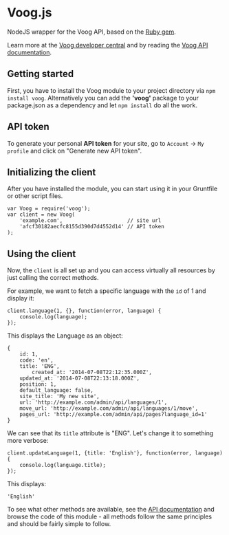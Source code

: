 # Voog.js

NodeJS wrapper for the Voog API, based on the [Ruby gem](http://github.com/Edicy/voog.rb).

Learn more at the [Voog developer central](http://www.voog.com/developers/api) and by reading the [Voog API documentation](http://www.voog.com/developers/api).

## Getting started

First, you have to install the Voog module to your project directory via `npm install voog`. Alternatively you can add the __'voog'__ package to your package.json as a dependency and let `npm install` do all the work.

## API token

To generate your personal **API token** for your site, go to `Account` -> `My profile` and click on "Generate new API token".

## Initializing the client
After you have installed the module, you can start using it in your Gruntfile or other script files.

```
var Voog = require('voog');
var client = new Voog(
    'example.com',                     // site url
    'afcf30182aecfc8155d390d7d4552d14' // API token
);
```

## Using the client

Now, the `client` is all set up and you can access virtually all resources by just calling the correct methods.

For example, we want to fetch a specific language with the `id` of 1 and display it:

```
client.language(1, {}, function(error, language) {
    console.log(language);
});
```
This displays the Language as an object:

```
{ 
    id: 1, 
    code: 'en', 
    title: 'ENG', 
        created_at: '2014-07-08T22:12:35.000Z',
    updated_at: '2014-07-08T22:13:18.000Z',
    position: 1,
    default_language: false,
    site_title: 'My new site',
    url: 'http://example.com/admin/api/languages/1',
    move_url: 'http://example.com/admin/api/languages/1/move',
    pages_url: 'http://example.com/admin/api/pages?language_id=1' 
}
```

We can see that its `title` attribute is "ENG". Let's change it to something more verbose:

```
client.updateLanguage(1, {title: 'English'}, function(error, language) {
    console.log(language.title);
});
```
This displays:

```
'English'
```

To see what other methods are available, see the [API documentation](http://www.voog.com/developers/api) 
and browse the code of this module - all methods follow the same principles and should be fairly simple to follow.
